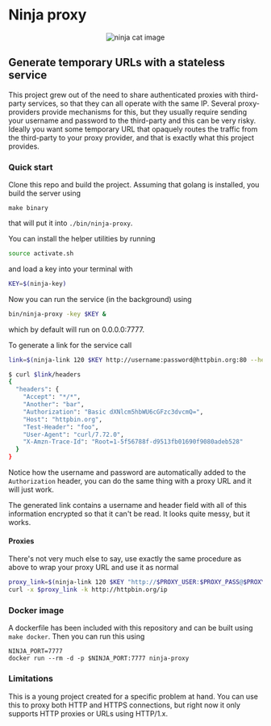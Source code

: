 # Ninja proxy
<p align="center">
  <img alt="ninja cat image" src="https://i.ibb.co/S54DPbc/ninja.png" />
</p>

## Generate temporary URLs with a stateless service
This project grew out of the need to share authenticated proxies with third-party services, so that they can all operate with the same IP. Several proxy-providers provide mechanisms for this, but they usually require sending your username and password to the third-party and this can be very risky. Ideally you want some temporary URL that opaquely routes the traffic from the third-party to your proxy provider, and that is exactly what this project provides.

### Quick start
Clone this repo and build the project. Assuming that golang is installed, you build the server using

`make binary`

that will put it into `./bin/ninja-proxy`.

You can install the helper utilities by running

```bash
source activate.sh
```

and load a key into your terminal with

```bash
KEY=$(ninja-key)
```

Now you can run the service (in the background) using

```bash
bin/ninja-proxy -key $KEY &
```
which by default will run on 0.0.0.0:7777.

To generate a link for the service call

```bash
link=$(ninja-link 120 $KEY http://username:password@httpbin.org:80 --headers test-header=foo another=bar)
```

```bash
$ curl $link/headers
{
  "headers": {
    "Accept": "*/*",
    "Another": "bar",
    "Authorization": "Basic dXNlcm5hbWU6cGFzc3dvcmQ=",
    "Host": "httpbin.org",
    "Test-Header": "foo",
    "User-Agent": "curl/7.72.0",
    "X-Amzn-Trace-Id": "Root=1-5f56788f-d9513fb01690f9080adeb528"
  }
}
```
Notice how the username and password are automatically added to the `Authorization` header, you can do the same thing with a proxy URL and it will just work.

The generated link contains a username and header field with all of this information encrypted so that it can't be read. It looks quite messy, but it works.

#### Proxies
There's not very much else to say, use exactly the same procedure as above to wrap  your proxy URL and use it as normal

```bash
proxy_link=$(ninja-link 120 $KEY "http://$PROXY_USER:$PROXY_PASS@$PROXY_HOST:$PROXY_PORT")
curl -x $proxy_link -k http://httpbin.org/ip
```

### Docker image
A dockerfile has been included with this repository and can be built using `make docker`. Then you can run this using

```
NINJA_PORT=7777
docker run --rm -d -p $NINJA_PORT:7777 ninja-proxy
```

### Limitations
This is a young project created for a specific problem at hand. You can use this to proxy both HTTP and HTTPS connections, but right now it only supports HTTP proxies or URLs using HTTP/1.x.
